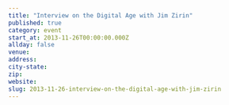 ```yaml
---
title: "Interview on the Digital Age with Jim Zirin"
published: true
category: event
start_at: 2013-11-26T00:00:00.000Z
allday: false
venue:
address:
city-state:
zip:
website:
slug: 2013-11-26-interview-on-the-digital-age-with-jim-zirin
---
```


